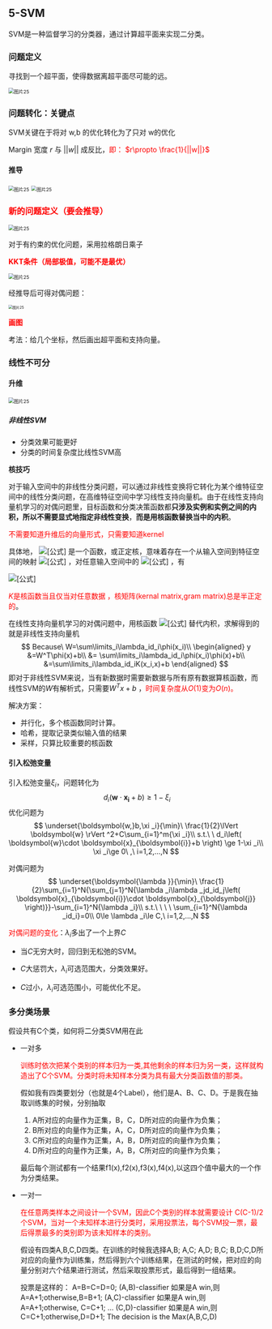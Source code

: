 ## 5-SVM

SVM是一种监督学习的分类器，通过计算超平面来实现二分类。

### 问题定义

寻找到一个超平面，使得数据离超平面尽可能的远。

<img src="imag/图片25.png" alt="图片25" style="zoom: 67%;" />

### 问题转化：关键点

SVM关键在于将对 w,b​  的优化转化为了只对 w的优化

Margin 宽度 $r$ 与 $||w||$ 成反比，<font color='red'>即： $r\propto \frac{1}{||w||}$</font>

#### 推导

<img src="imag/图片26.png" alt="图片25" style="zoom: 67%;" />

<img src="imag/图片28.png" alt="图片25" style="zoom: 67%;" />

### <font color='red'>新的问题定义（要会推导）</font>

<img src="imag/图片29.png" alt="图片25" style="zoom: 67%;" />

对于有约束的优化问题，采用拉格朗日乘子

**<font color='red'>KKT条件（局部极值，可能不是最优）</font>**

<img src="imag/图片30.png" alt="图片25" style="zoom: 67%;" />

经推导后可得对偶问题：

<img src="imag/图片31.png" alt="图片25" style="zoom: 50%;" />



**<font color='red'>画图</font>**

考法：给几个坐标，然后画出超平面和支持向量。



### 线性不可分

#### 升维

<img src="imag/图片32.png" alt="图片25" style="zoom: 67%;" />

##### 非线性SVM

* 分类效果可能更好
* 分类的时间复杂度比线性SVM高

**核技巧**

对于输入空间中的非线性分类问题，可以通过非线性变换将它转化为某个维特征空间中的线性分类问题，在高维特征空间中学习线性支持向量机。由于在线性支持向量机学习的对偶问题里，目标函数和分类决策函数都**只涉及实例和实例之间的内积，所以不需要显式地指定非线性变换**，**而是用核函数替换当中的内积**。

<font color='red'>不需要知道升维后的向量形式，只需要知道kernel</font>

具体地， ![[公式]](https://www.zhihu.com/equation?tex=+K%5Cleft%28+x%2Cz+%5Cright%29+) 是一个函数，或正定核，意味着存在一个从输入空间到特征空间的映射 ![[公式]](https://www.zhihu.com/equation?tex=+%5Cphi+%5Cleft%28+x+%5Cright%29+) ，对任意输入空间中的 ![[公式]](https://www.zhihu.com/equation?tex=+x%2Cz+) ，有

![[公式]](https://www.zhihu.com/equation?tex=K%5Cleft%28+x%2Cz+%5Cright%29+%3D%5Cphi+%5Cleft%28+x+%5Cright%29+%5Ccdot+%5Cphi+%5Cleft%28+z+%5Cright%29)

<font color='red'>$K$是核函数当且仅当对任意数据  ，核矩阵(kernal matrix,gram matrix)总是半正定的</font>。

在线性支持向量机学习的对偶问题中，用核函数 ![[公式]](https://www.zhihu.com/equation?tex=+K%5Cleft%28+x%2Cz+%5Cright%29+) 替代内积，求解得到的就是非线性支持向量机
$$
Because\ W=\sum\limits_i\lambda_id_i\phi(x_i)\\
\begin{aligned}
y &=W^T\phi(x)+b\\
&= \sum\limits_i\lambda_id_i\phi(x_i)\phi(x)+b\\
&=\sum\limits_i\lambda_id_iK(x_i,x)+b
\end{aligned}
$$
即对于非线性SVM来说，当有新数据时需要新数据与所有原有数据算核函数，而线性SVM的$W$有解析式，只需要$W^Tx+b$ ，<font color='red'>时间复杂度从$O(1)$变为$O(n)$。</font>



解决方案：

* 并行化，多个核函数同时计算。
* 哈希，提取记录类似输入值的结果
* 采样，只算比较重要的核函数



#### 引入松弛变量

引入松弛变量$\xi_i$，问题转化为
$$
\ d_i\left( \boldsymbol{w}\cdot \boldsymbol{x}_{\boldsymbol{i}}+b \right) \ge 1-\xi _i
$$
优化问题为
$$
\underset{\boldsymbol{w,}b,\xi _i}{\min}\ \frac{1}{2}\lVert \boldsymbol{w} \rVert ^2+C\sum_{i=1}^m{\xi _i}\\
s.t.\ \ d_i\left( \boldsymbol{w}\cdot \boldsymbol{x}_{\boldsymbol{i}}+b \right) \ge 1-\xi _i\\
\xi _i\ge 0\ ,\ i=1,2,...,N
$$

对偶问题为
$$
\underset{\boldsymbol{\lambda }}{\min}\ \frac{1}{2}\sum_{i=1}^N{\sum_{j=1}^N{\lambda _i\lambda _jd_id_j\left( \boldsymbol{x}_{\boldsymbol{i}}\cdot \boldsymbol{x}_{\boldsymbol{j}} \right)}}-\sum_{i=1}^N{\lambda _i}\\
s.t.\ \ \ \ \sum_{i=1}^N{\lambda _id_i}=0\\
0\le \lambda _i\le C,\ i=1,2,...,N
$$



<font color='red'>对偶问题的变化</font>：$\lambda_i$多出了一个上界$C$

* 当$C$无穷大时，回归到无松弛的SVM。

* $C$大惩罚大，$\lambda_i$可选范围大，分类效果好。
* $C$过小，$\lambda_i$可选范围小，可能优化不足。



### 多分类场景

假设共有C个类，如何将二分类SVM用在此

* 一对多

  <font color='red'>训练时依次把某个类别的样本归为一类,其他剩余的样本归为另一类，这样就构造出了C个SVM。分类时将未知样本分类为具有最大分类函数值的那类。</font>

  假如我有四类要划分（也就是4个Label），他们是A、B、C、D。于是我在抽取训练集的时候，分别抽取

  1. A所对应的向量作为正集，B，C，D所对应的向量作为负集；
  2. B所对应的向量作为正集，A，C，D所对应的向量作为负集；
  3. C所对应的向量作为正集，A，B，D所对应的向量作为负集；
  4. D所对应的向量作为正集，A，B，C所对应的向量作为负集；

  最后每个测试都有一个结果f1(x),f2(x),f3(x),f4(x),以这四个值中最大的一个作为分类结果。

* 一对一

  <font color='red'>在任意两类样本之间设计一个SVM，因此C个类别的样本就需要设计 C(C-1)/2 个SVM，当对一个未知样本进行分类时，采用投票法，每个SVM投一票，最后得票最多的类别即为该未知样本的类别。</font>

  假设有四类A,B,C,D四类。在训练的时候我选择A,B; A,C; A,D; B,C; B,D;C,D所对应的向量作为训练集，然后得到六个训练结果，在测试的时候，把对应的向量分别对六个结果进行测试，然后采取投票形式，最后得到一组结果。

  投票是这样的：
  A=B=C=D=0;
  (A,B)-classifier 如果是A win,则A=A+1;otherwise,B=B+1;
  (A,C)-classifier 如果是A win,则A=A+1;otherwise, C=C+1;
  ...
  (C,D)-classifier 如果是A win,则C=C+1;otherwise,D=D+1;
  The decision is the Max(A,B,C,D)